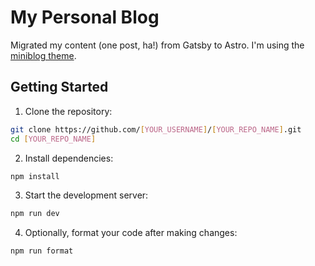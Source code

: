 # My Personal Blog

Migrated my content (one post, ha!) from Gatsby to Astro. I'm using the [miniblog theme](https://github.com/nicholasdly/miniblog).

## Getting Started

1. Clone the repository:

```bash
git clone https://github.com/[YOUR_USERNAME]/[YOUR_REPO_NAME].git
cd [YOUR_REPO_NAME]
```

2. Install dependencies:

```bash
npm install
```

3. Start the development server:

```bash
npm run dev
```

4. Optionally, format your code after making changes:

```bash
npm run format
```
